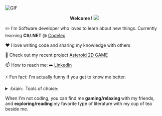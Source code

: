 <img align="top" alt="GIF" src="https://github.com/sharns/sharns/blob/main/assets/banner.gif" />


<p align="center">
 <b> Welcome ! </b> <img src="https://raw.githubusercontent.com/MartinHeinz/MartinHeinz/master/wave.gif" width="30px">
  
  ✏️ I'm Software developer who loves to learn about new things. Currently learning <b>C#/.NET</b> @ [Codelex](https://www.codelex.io/)

  ❤️ I love writing code and sharing my knowledge with others

  🚀 Check out my recent project [Asteroid 2D GAME](https://github.com/sharns/asteroids-game-2d)

  📫 How to reach me: ➡️ [LinkedIn](https://www.linkedin.com/in/oskars-sarns/)

  ⚡ Fun fact: I'm actually funny if you get to know me better.
</p>

<details>
  <summary>:brain: &nbsp;Tools of choise:</summary>
  <br/>

<p align="left"> <a href="https://www.w3schools.com/cs/" target="_blank" rel="noreferrer"> <img src="https://raw.githubusercontent.com/devicons/devicon/master/icons/csharp/csharp-original.svg" alt="csharp" width="40" height="40"/> </a> <a href="https://angular.io" target="_blank" rel="noreferrer"> <img src="https://angular.io/assets/images/logos/angular/angular.svg" alt="angular" width="40" height="40"/> </a> <a href="https://dotnet.microsoft.com/" target="_blank" rel="noreferrer"> <img src="https://raw.githubusercontent.com/devicons/devicon/master/icons/dot-net/dot-net-original-wordmark.svg" alt="dotnet" width="40" height="40"/> </a> <a href="https://git-scm.com/" target="_blank" rel="noreferrer"> <img src="https://www.vectorlogo.zone/logos/git-scm/git-scm-icon.svg" alt="git" width="40" height="40"/> </a> <a href="https://developer.mozilla.org/en-US/docs/Web/JavaScript" target="_blank" rel="noreferrer"> <img src="https://raw.githubusercontent.com/devicons/devicon/master/icons/javascript/javascript-original.svg" alt="javascript" width="40" height="40"/> </a> <a href="https://nodejs.org" target="_blank" rel="noreferrer"> <img src="https://raw.githubusercontent.com/devicons/devicon/master/icons/nodejs/nodejs-original-wordmark.svg" alt="nodejs" width="40" height="40"/> </a> <a href="https://postman.com" target="_blank" rel="noreferrer"> <img src="https://www.vectorlogo.zone/logos/getpostman/getpostman-icon.svg" alt="postman" width="40" height="40"/> </a> <a href="https://www.sqlite.org/" target="_blank" rel="noreferrer"> <img src="https://www.vectorlogo.zone/logos/sqlite/sqlite-icon.svg" alt="sqlite" width="40" height="40"/> </a> <a href="https://www.typescriptlang.org/" target="_blank" rel="noreferrer"> <img src="https://raw.githubusercontent.com/devicons/devicon/master/icons/typescript/typescript-original.svg" alt="typescript" width="40" height="40"/> </a> <a href="https://unity.com/" target="_blank" rel="noreferrer"> <img src="https://www.vectorlogo.zone/logos/unity3d/unity3d-icon.svg" alt="unity" width="40" height="40"/> </a> </p>

</details>

<p>When I'm not coding, you can find me <b> gaming/relaxing </b> with my friends, and <b> exploring/reading </b> my favorite type of literature with my cup of tea beside me.
</p></center>

